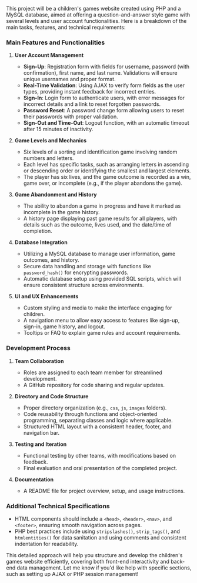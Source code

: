 This project will be a children's games website created using PHP and a MySQL database, aimed at offering a question-and-answer style game with several levels and user account functionalities. Here is a breakdown of the main tasks, features, and technical requirements:

### Main Features and Functionalities

1. **User Account Management**
   - **Sign-Up**: Registration form with fields for username, password (with confirmation), first name, and last name. Validations will ensure unique usernames and proper format.
   - **Real-Time Validation**: Using AJAX to verify form fields as the user types, providing instant feedback for incorrect entries.
   - **Sign-In**: Login form to authenticate users, with error messages for incorrect details and a link to reset forgotten passwords.
   - **Password Reset**: A password change form allowing users to reset their passwords with proper validation.
   - **Sign-Out and Time-Out**: Logout function, with an automatic timeout after 15 minutes of inactivity.

2. **Game Levels and Mechanics**
   - Six levels of a sorting and identification game involving random numbers and letters.
   - Each level has specific tasks, such as arranging letters in ascending or descending order or identifying the smallest and largest elements.
   - The player has six lives, and the game outcome is recorded as a win, game over, or incomplete (e.g., if the player abandons the game).

3. **Game Abandonment and History**
   - The ability to abandon a game in progress and have it marked as incomplete in the game history.
   - A history page displaying past game results for all players, with details such as the outcome, lives used, and the date/time of completion.

4. **Database Integration**
   - Utilizing a MySQL database to manage user information, game outcomes, and history.
   - Secure data handling and storage with functions like `password_hash()` for encrypting passwords.
   - Automatic database setup using provided SQL scripts, which will ensure consistent structure across environments.

5. **UI and UX Enhancements**
   - Custom styling and media to make the interface engaging for children.
   - A navigation menu to allow easy access to features like sign-up, sign-in, game history, and logout.
   - Tooltips or FAQ to explain game rules and account requirements.

### Development Process

1. **Team Collaboration**
   - Roles are assigned to each team member for streamlined development.
   - A GitHub repository for code sharing and regular updates.

2. **Directory and Code Structure**
   - Proper directory organization (e.g., `css`, `js`, `images` folders).
   - Code reusability through functions and object-oriented programming, separating classes and logic where applicable.
   - Structured HTML layout with a consistent header, footer, and navigation bar.

3. **Testing and Iteration**
   - Functional testing by other teams, with modifications based on feedback.
   - Final evaluation and oral presentation of the completed project.

4. **Documentation**
   - A README file for project overview, setup, and usage instructions.

### Additional Technical Specifications

- HTML components should include a `<head>`, `<header>`, `<nav>`, and `<footer>`, ensuring smooth navigation across pages.
- PHP best practices include using `stripslashes()`, `strip_tags()`, and `htmlentities()` for data sanitation and using comments and consistent indentation for readability.
  
This detailed approach will help you structure and develop the children's games website efficiently, covering both front-end interactivity and back-end data management. Let me know if you'd like help with specific sections, such as setting up AJAX or PHP session management!